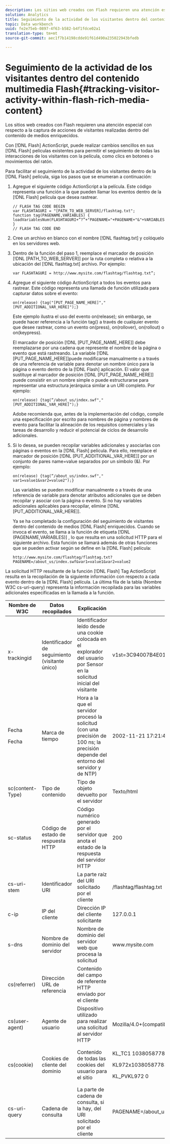 ```yaml
---
description: Los sitios web creados con Flash requieren una atención especial con respecto a la captura de acciones de visitantes realizadas dentro del contenido de medios enriquecidos.
solution: Analytics
title: Seguimiento de la actividad de los visitantes dentro del contenido multimedia Flash
topic: Data workbench
uuid: fe2e75eb-0897-4f63-b582-b4f1fdce02a1
translation-type: tm+mt
source-git-commit: aec1f7b14198cdde91f61d490a235022943bfedb

---
```



# Seguimiento de la actividad de los visitantes dentro del contenido multimedia Flash{#tracking-visitor-activity-within-flash-rich-media-content}

Los sitios web creados con Flash requieren una atención especial con respecto a la captura de acciones de visitantes realizadas dentro del contenido de medios enriquecidos.

Con [!DNL Flash] ActionScript, puede realizar cambios sencillos en sus [!DNL Flash] películas existentes para permitir el seguimiento de todas las interacciones de los visitantes con la película, como clics en botones o movimientos del ratón.

Para facilitar el seguimiento de la actividad de los visitantes dentro de la [!DNL Flash] película, siga los pasos que se enumeran a continuación:

1. Agregue el siguiente código ActionScript a la película. Este código representa una función a la que pueden llamar los eventos dentro de la [!DNL Flash] película que desea rastrear.

   ```
   // FLASH TAG CODE BEGIN 
   var FLASHTAGURI = "[PATH_TO_WEB_SERVER]/flashtag.txt"; 
   function tag(PAGENAME,VARIABLES) { 
   loadVariablesNum(FLASHTAGURI+”?”+"PAGENAME="+PAGENAME+"&"+VARIABLES,0); 
   } 
   // FLASH TAG CODE END
   ```

1. Cree un archivo en blanco con el nombre [!DNL flashtag.txt] y colóquelo en los servidores web.
1. Dentro de la función del paso 1, reemplace el marcador de posición [!DNL [PATH_TO_WEB_SERVER]] por la ruta completa o relativa a la ubicación del [!DNL flashtag.txt] archivo. Por ejemplo:

   ```
   var FLASHTAGURI = http://www.mysite.com/flashtag/flashtag.txt”;
   ```

1. Agregue el siguiente código ActionScript a todos los eventos para rastrear. Este código representa una llamada de función utilizada para capturar datos sobre el evento:

   ```
   on(release) {tag("[PUT_PAGE_NAME_HERE]","[PUT_ADDITIONAL_VAR_HERE]");}
   ```

   Este ejemplo ilustra el uso del evento on(release); sin embargo, se puede hacer referencia a la función tag() a través de cualquier evento que desee rastrear, como un evento on(press), on(rollover), on(rollout) o on(keypress).

   El marcador de posición [!DNL [PUT_PAGE_NAME_HERE]] debe reemplazarse por una cadena que represente el nombre de la página o evento que está rastreando. La variable [!DNL [PUT_PAGE_NAME_HERE]]puede modificarse manualmente o a través de una referencia de variable para denotar un nombre único para la página o evento dentro de la [!DNL Flash] aplicación. El valor que sustituye al marcador de posición [!DNL [PUT_PAGE_NAME_HERE]] puede consistir en un nombre simple o puede estructurarse para representar una estructura jerárquica similar a un URI completo. Por ejemplo:

   ```
   on(release) {tag(“/about_us/index.swf","[PUT_ADDITIONAL_VAR_HERE]");}
   ```

   Adobe recomienda que, antes de la implementación del código, compile una especificación por escrito para nombres de página y nombres de evento para facilitar la alineación de los requisitos comerciales y las tareas de desarrollo y reducir el potencial de ciclos de desarrollo adicionales.

1. Si lo desea, se pueden recopilar variables adicionales y asociarlas con páginas o eventos en la [!DNL Flash] película. Para ello, reemplace el marcador de posición [!DNL [PUT_ADDITIONAL_VAR_HERE]] por un conjunto de pares name=value separados por un símbolo (&amp;). Por ejemplo:

   ```
   on(release) {tag(“/about_us/index.swf"," var1=value1&var2=value2");}
   ```

   Las variables se pueden modificar manualmente o a través de una referencia de variable para denotar atributos adicionales que se deben recopilar y asociar con la página o evento. Si no hay variables adicionales aplicables para recopilar, elimine [!DNL [PUT_ADDITIONAL_VAR_HERE]].

   Ya se ha completado la configuración del seguimiento de visitantes dentro del contenido de medios [!DNL Flash] enriquecidos. Cuando se invoca el evento, se llama a la función de etiqueta [!DNL (PAGENAME,VARIABLES)] , lo que resulta en una solicitud HTTP para el siguiente archivo. Esta función se llamará además de otras funciones que se pueden activar según se define en la [!DNL Flash] película:

   ```
   http://www.mysite.com/flashtag/flashtag.txt?PAGENAME=/about_us/index.swf&var1=value1&var2=value2
   ```

La solicitud HTTP resultante de la función [!DNL Flash] Tag ActionScript resulta en la recopilación de la siguiente información con respecto a cada evento dentro de la [!DNL Flash] película. La última fila de la tabla (Nombre W3C cs-uri-query) representa la información recopilada para las variables adicionales especificadas en la llamada a la función.

<table id="table_A7ED9D38F36B4405947B2F48EA94D3C4"> 
 <thead> 
  <tr> 
   <th colname="col1" class="entry"> Nombre de W3C </th> 
   <th colname="col2" class="entry"> Datos recopilados </th> 
   <th colname="col3" class="entry"> Explicación </th> 
   <th colname="col4" class="entry"> Ejemplo </th> 
  </tr> 
 </thead>
 <tbody> 
  <tr> 
   <td colname="col1"> x-trackingid </td> 
   <td colname="col2"> Identificador de seguimiento (visitante único) </td> 
   <td colname="col3"> Identificador leído desde una cookie colocada en el explorador del usuario por <span class="wintitle"> Sensor </span> en la solicitud inicial del visitante </td> 
   <td colname="col4"> v1st=3C94007B4E01F9C2 </td> 
  </tr> 
  <tr> 
   <td colname="col1"> <p>Fecha </p> <p>Fecha </p> </td> 
   <td colname="col2"> Marca de tiempo </td> 
   <td colname="col3"> Hora a la que el servidor procesó la solicitud (con una precisión de 100 ns; la precisión depende del entorno del servidor y de NTP) </td> 
   <td colname="col4"> 2002-11-21 17:21:45.123 </td> 
  </tr> 
  <tr> 
   <td colname="col1"> sc(content-Type) </td> 
   <td colname="col2"> Tipo de contenido </td> 
   <td colname="col3"> Tipo de objeto devuelto por el servidor </td> 
   <td colname="col4"> Texto/html </td> 
  </tr> 
  <tr> 
   <td colname="col1"> sc-status </td> 
   <td colname="col2"> Código de estado de respuesta HTTP </td> 
   <td colname="col3"> Código numérico generado por el servidor que anota el estado de la respuesta del servidor HTTP </td> 
   <td colname="col4"> 200 </td> 
  </tr> 
  <tr> 
   <td colname="col1"> cs-uri-stem </td> 
   <td colname="col2"> Identificador URI </td> 
   <td colname="col3"> La parte raíz del URI solicitado por el cliente </td> 
   <td colname="col4"> /flashtag/flashtag.txt </td> 
  </tr> 
  <tr> 
   <td colname="col1"> c-ip </td> 
   <td colname="col2"> IP del cliente </td> 
   <td colname="col3"> Dirección IP del cliente solicitante </td> 
   <td colname="col4"> 127.0.0.1 </td> 
  </tr> 
  <tr> 
   <td colname="col1"> s-dns </td> 
   <td colname="col2"> Nombre de dominio del servidor </td> 
   <td colname="col3"> Nombre de dominio del servidor web que procesa la solicitud </td> 
   <td colname="col4"> www.mysite.com </td> 
  </tr> 
  <tr> 
   <td colname="col1"> cs(referrer) </td> 
   <td colname="col2"> Dirección URL de referencia </td> 
   <td colname="col3"> Contenido del campo de referente HTTP enviado por el cliente </td> 
   <td colname="col4"></td> 
  </tr> 
  <tr> 
   <td colname="col1"> cs(user-agent) </td> 
   <td colname="col2"> Agente de usuario </td> 
   <td colname="col3"> Dispositivo utilizado para realizar una solicitud al servidor HTTP </td> 
   <td colname="col4"> Mozilla/4.0+(compatible;+MSIE+6.0; +Windows+NT+5.1) </td> 
  </tr> 
  <tr> 
   <td colname="col1"> cs(cookie) </td> 
   <td colname="col2"> Cookies de cliente del dominio </td> 
   <td colname="col3"> Contenido de todas las cookies del usuario para el sitio </td> 
   <td colname="col4"> <p>KL_TC1 1038058778312 </p> <p>KL972x1038058778312282052 </p> <p>KL_PVKL972 0 </p> </td> 
  </tr> 
  <tr> 
   <td colname="col1"> cs-uri-query </td> 
   <td colname="col2"> Cadena de consulta </td> 
   <td colname="col3"> La parte de cadena de consulta, si la hay, del URI solicitado por el cliente </td> 
   <td colname="col4"> PAGENAME=/about_us/index.swf&amp;var1=value1&amp;var2=value2 </td> 
  </tr> 
 </tbody> 
</table>

